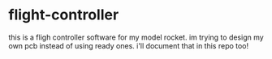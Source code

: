 # flight-controller

this is a fligh controller software for my model rocket. im trying to design my own pcb instead of using ready ones. i'll document that in this repo too!
